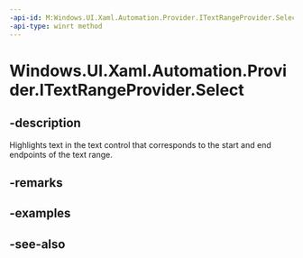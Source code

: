 ```yaml
---
-api-id: M:Windows.UI.Xaml.Automation.Provider.ITextRangeProvider.Select
-api-type: winrt method
---
```


<!-- Method syntax
public void Select()
-->

# Windows.UI.Xaml.Automation.Provider.ITextRangeProvider.Select

## -description
Highlights text in the text control that corresponds to the start and end endpoints of the text range.



## -remarks

## -examples

## -see-also
